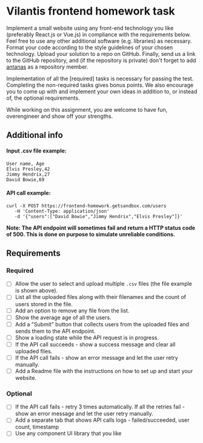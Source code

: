 # Vilantis frontend homework task

Implement a small website using any front-end technology you like (preferably React.js or Vue.js) in compliance with the requirements below. Feel free to use any other additional software (e.g. libraries) as necessary. Format your code according to the style guidelines of your chosen technology. Upload your solution to a repo on GitHub. Finally, send us a link to the GitHub repository, and (if the repository is private) don't forget to add [antanas](https://github.com/antanas) as a repository member.

Implementation of all the [required] tasks is necessary for passing the test. Completing the non-required tasks gives bonus points. We also encourage you to come up with and implement your own ideas in addition to, or instead of, the optional requirements.

While working on this assignment, you are welcome to have fun, overengineer and show off your strengths.

## Additional info

#### Input .csv file example:
```
User name, Age
Elvis Presley,42
Jimmy Hendrix,27
David Bowie,69
```

#### API call example:
```
curl -X POST https://frontend-homework.getsandbox.com/users
   -H 'Content-Type: application/json'
   -d '{"users":["David Bowie","Jimmy Hendrix","Elvis Presley"]}'
```
**Note: The API endpoint will sometimes fail and return a HTTP status code of 500. This is done on purpose to simulate unreliable conditions.**
## Requirements
### Required 
- [ ] Allow the user to select and upload multiple `.csv` files (the file example is shown above).
- [ ] List all the uploaded files along with their filenames and the count of users stored in the file.
- [ ] Add an option to remove any file from the list.
- [ ] Show the average age of all the users.
- [ ] Add a "Submit" button that collects users from the uploaded files and sends them to the API endpoint.
- [ ] Show a loading state while the API request is in progress.
- [ ] If the API call succeeds - show a success message and clear all uploaded files.
- [ ] If the API call fails - show an error message and let the user retry manually.
- [ ] Add a Readme file with the instructions on how to set up and start your website.

### Optional
- [ ] If the API call fails - retry 3 times automatically. If all the retries fail - show an error message and let the user retry manually.
- [ ] Add a separate tab that shows API calls logs - failed/succeeded, user count, timestamp
- [ ] Use any component UI library that you like
